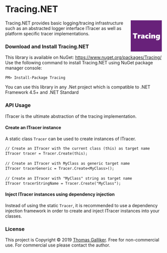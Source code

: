 # Tracing.NET
<img src="https://raw.githubusercontent.com/thomasgalliker/Tracing.NET/develop/icon.png" width="100" height="100" alt="Tracing.NET" align="right">
Tracing.NET provides basic logging/tracing infrastructure such as an abstracted logger interface ITracer as well as platform specific tracer implementations.

### Download and Install Tracing.NET
This library is available on NuGet: https://www.nuget.org/packages/Tracing/
Use the following command to install Tracing.NET using NuGet package manager console:

    PM> Install-Package Tracing

You can use this library in any .Net project which is compatible to .NET Framework 4.5+ and .NET Standard 

### API Usage
ITracer is the ultimate abstraction of the tracing implementation. 

#### Create an ITracer instance
A static class ```Tracer``` can be used to create instances of ITracer. 
```
// Create an ITracer with the current class (this) as target name
ITracer tracer = Tracer.Create(this);

// Create an ITracer with MyClass as generic target name
ITracer tracerGeneric = Tracer.Create<MyClass>();

// Create an ITracer with "MyClass" string as target name
ITracer tracerStringName = Tracer.Create("MyClass");
```

#### Inject ITracer instances using dependency injection
Instead of using the static ```Tracer```, it is recommended to use a dependency injection framework in order to create and inject ITracer instances into your classes.

### License
This project is Copyright &copy; 2019 [Thomas Galliker](https://ch.linkedin.com/in/thomasgalliker). Free for non-commercial use. For commercial use please contact the author.
